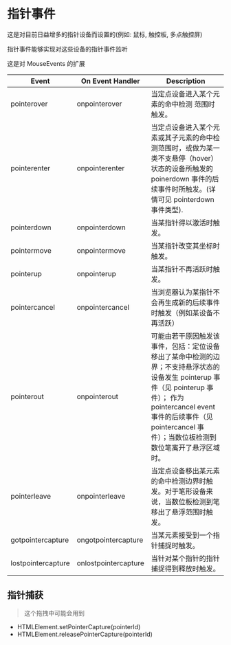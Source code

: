# 指针事件

这是对目前日益增多的指针设备而设置的(例如: 鼠标, 触控板, 多点触控屏)

指针事件能够实现对这些设备的指针事件监听

这是对 MouseEvents 的扩展

| Event              | On Event Handler     | Description                                                                                                                                                                                                                             |
| ------------------ | -------------------- | --------------------------------------------------------------------------------------------------------------------------------------------------------------------------------------------------------------------------------------- |
| pointerover        | onpointerover        | 当定点设备进入某个元素的命中检测 范围时触发。                                                                                                                                                                                           |
| pointerenter       | onpointerenter       | 当定点设备进入某个元素或其子元素的命中检测范围时，或做为某一类不支悬停（hover）状态的设备所触发的 poinerdown 事件的后续事件时所触发。(详情可见 pointerdown 事件类型).                                                                   |
| pointerdown        | onpointerdown        | 当某指针得以激活时触发。                                                                                                                                                                                                                |
| pointermove        | onpointermove        | 当某指针改变其坐标时触发。                                                                                                                                                                                                              |
| pointerup          | onpointerup          | 当某指针不再活跃时触发。                                                                                                                                                                                                                |
| pointercancel      | onpointercancel      | 当浏览器认为某指针不会再生成新的后续事件时触发（例如某设备不再活跃）                                                                                                                                                                    |
| pointerout         | onpointerout         | 可能由若干原因触发该事件，包括：定位设备移出了某命中检测的边界；不支持悬浮状态的设备发生 pointerup 事件（见 pointerup 事件）； 作为 pointercancel event 事件的后续事件（见 pointercancel 事件）；当数位板检测到数位笔离开了悬浮区域时。 |
| pointerleave       | onpointerleave       | 当定点设备移出某元素的命中检测边界时触发。对于笔形设备来说，当数位板检测到笔移出了悬浮范围时触发。                                                                                                                                      |
| gotpointercapture  | ongotpointercapture  | 当某元素接受到一个指针捕捉时触发。                                                                                                                                                                                                      |
| lostpointercapture | onlostpointercapture | 当针对某个指针的指针捕捉得到释放时触发。                                                                                                                                                                                                |

## 指针捕获

> 这个拖拽中可能会用到

+ HTMLElement.setPointerCapture(pointerId)
+ HTMLElement.releasePointerCapture(pointerId)
